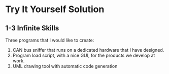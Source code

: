 # Try It Yourself Solution

## 1-3 Infinite Skills

Three programs that I would like to create:

1. CAN bus sniffer that runs on a dedicated hardware that I have designed.
2. Program load script, with a nice GUI, for the products we develop at work.
3. UML drawing tool with automatic code generation
